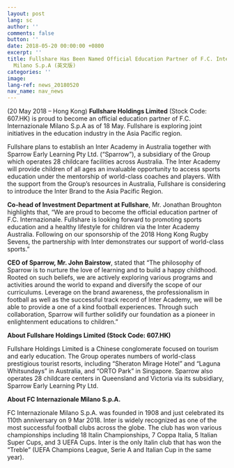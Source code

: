 ```yaml
---
layout: post
lang: sc
author: ''
comments: false
button: ''
date: 2018-05-20 00:00:00 +0800
excerpt: ''
title: Fullshare Has Been Named Official Education Partner of F.C. Internazionale
  Milano S.p.A (英文版)
categories: ''
image: 
lang-ref: news_20180520
nav_name: nav_news
---
```

(20 May 2018 – Hong Kong) **Fullshare Holdings Limited** (Stock Code: 607.HK) is proud to become an official education partner of F.C. Internazionale Milano S.p.A as of 18 May. Fullshare is exploring joint initiatives in the education industry in the Asia Pacific region.

Fullshare plans to establish an Inter Academy in Australia together with Sparrow Early Learning Pty Ltd. (“Sparrow”), a subsidiary of the Group which operates 28 childcare facilities across Australia. The Inter Academy will provide children of all ages an invaluable opportunity to access sports education under the mentorship of world-class coaches and players. With the support from the Group’s resources in Australia, Fullshare is considering to introduce the Inter Brand to the Asia Pacific Region.

**Co-head of Investment Department at Fullshare**, Mr. Jonathan Broughton highlights that, “We are proud to become the official education partner of F.C. Internazionale. Fullshare is looking forward to promoting sports education and a healthy lifestyle for children via the Inter Academy Australia. Following on our sponsorship of the 2018 Hong Kong Rugby Sevens, the partnership with Inter demonstrates our support of world-class sports.”

**CEO of Sparrow, Mr. John Bairstow**, stated that “The philosophy of Sparrow is to nurture the love of learning and to build a happy childhood. Rooted on such beliefs, we are actively exploring various programs and activities around the world to expand and diversify the scope of our curriculums. Leverage on the brand awareness, the professionalism in football as well as the successful track record of Inter Academy, we will be able to provide a one of a kind football experiences. Through such collaboration, Sparrow will further solidify our foundation as a pioneer in enlightenment educations to children.”

**About Fullshare Holdings Limited (Stock Code: 607.HK)**

Fullshare Holdings Limited is a Chinese conglomerate focused on tourism and early education. The Group operates numbers of world-class prestigious tourist resorts, including “Sheraton Mirage Hotel” and “Laguna Whitsundays” in Australia, and “ORTO Park” in Singapore. Sparrow also operates 28 childcare centers in Queensland and Victoria via its subsidiary, Sparrow Early Learning Pty Ltd.

**About FC Internazionale Milano S.p.A.**

FC Internazionale Milano S.p.A. was founded in 1908 and just celebrated its 110th anniversary on 9 Mar 2018. Inter is widely recognized as one of the most successful football clubs across the globe. The club has won various championships including 18 Italin Championships, 7 Coppa Italia, 5 Italian Super Cups, and 3 UEFA Cups. Inter is the only Italin club that has won the “Treble” (UEFA Champions League, Serie A and Italian Cup in the same year).

